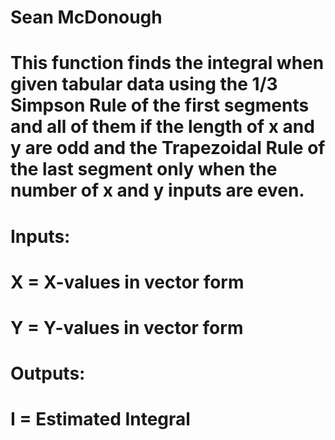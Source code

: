 # Sean McDonough
# This function finds the integral when given tabular data using the 1/3 Simpson Rule of the first segments and all of them if the length of x and y are odd and the Trapezoidal Rule of the last segment only when the number of x and y inputs are even.
# Inputs:
# X = X-values in vector form
# Y = Y-values in vector form
# Outputs:
# I = Estimated Integral
